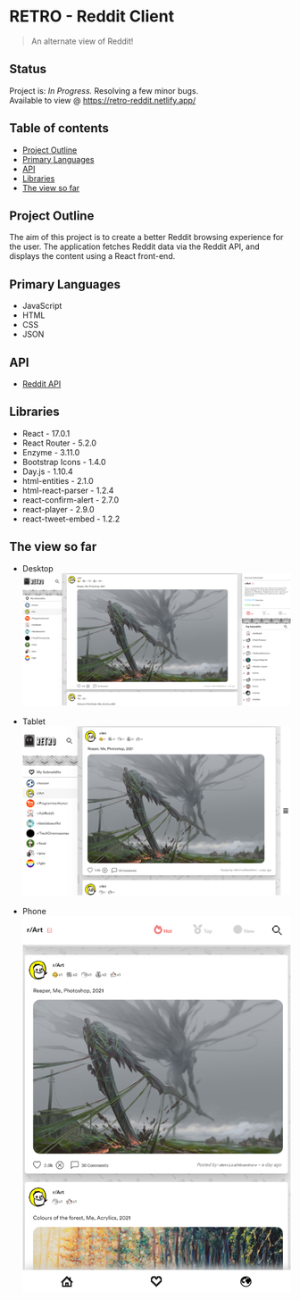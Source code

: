 # RETRO - Reddit Client
> An alternate view of Reddit!


## Status
Project is: _In Progress._ Resolving a few minor bugs.
<br>
Available to view @ https://retro-reddit.netlify.app/


## Table of contents
* [Project Outline](#project-outline)
* [Primary Languages](#primary-languages)
* [API](#api)
* [Libraries](#libraries)
* [The view so far](#the-view-so-far)


## Project Outline
The aim of this project is to create a better Reddit browsing experience for the user. The application fetches Reddit data via the Reddit API, and displays the content using a React front-end.


## Primary Languages
* JavaScript
* HTML
* CSS
* JSON


## API
* [Reddit API](https://www.reddit.com/dev/api/)


## Libraries
* React - 17.0.1
* React Router - 5.2.0
* Enzyme - 3.11.0
* Bootstrap Icons - 1.4.0
* Day.js - 1.10.4
* html-entities - 2.1.0
* html-react-parser - 1.2.4
* react-confirm-alert - 2.7.0
* react-player - 2.9.0
* react-tweet-embed - 1.2.2


## The view so far
- Desktop <br>
![Desktop View](https://github.com/ElChickenSpicy/Reddit-Client/blob/master/src/Wireframes/Desktop.PNG)
<br><br>
- Tablet <br>
![Tablet View](https://github.com/ElChickenSpicy/Reddit-Client/blob/master/src/Wireframes/Tablet.PNG)
<br><br>
- Phone <br>
![Phone View](https://github.com/ElChickenSpicy/Reddit-Client/blob/master/src/Wireframes/Phone.PNG)
